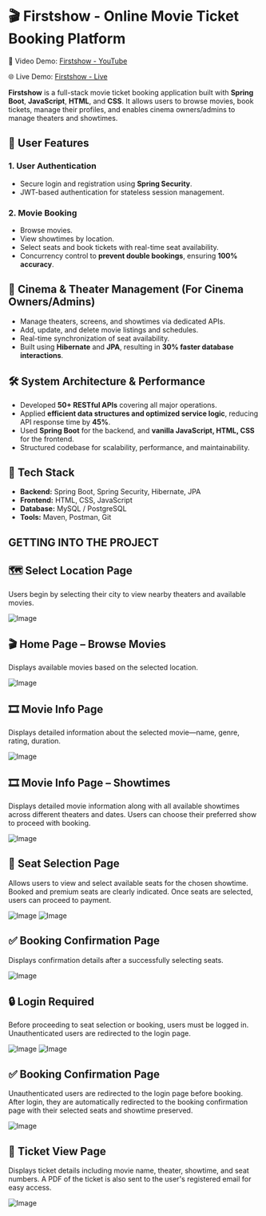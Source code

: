 # 🎬 Firstshow - Online Movie Ticket Booking Platform

🎥 Video Demo: [Firstshow - YouTube](https://your-video-link.com)     

🌐 Live Demo: [Firstshow - Live](https://your-video-link.com)

**Firstshow** is a full-stack movie ticket booking application built with **Spring Boot**, **JavaScript**, **HTML**, and **CSS**. It allows users to browse movies, book tickets, manage their profiles, and enables cinema owners/admins to manage theaters and showtimes.


## 🔐 User Features 

### 1. User Authentication
- Secure login and registration using **Spring Security**.
- JWT-based authentication for stateless session management.

### 2. Movie Booking
- Browse movies.
- View showtimes by location.
- Select seats and book tickets with real-time seat availability.
- Concurrency control to **prevent double bookings**, ensuring **100% accuracy**.


## 🏢 Cinema & Theater Management (For Cinema Owners/Admins)

- Manage theaters, screens, and showtimes via dedicated APIs.
- Add, update, and delete movie listings and schedules.
- Real-time synchronization of seat availability.
- Built using **Hibernate** and **JPA**, resulting in **30% faster database interactions**.



## 🛠️ System Architecture & Performance

- Developed **50+ RESTful APIs** covering all major operations.
- Applied **efficient data structures and optimized service logic**, reducing API response time by **45%**.
- Used **Spring Boot** for the backend, and **vanilla JavaScript, HTML, CSS** for the frontend.
- Structured codebase for scalability, performance, and maintainability.


## 🚀 Tech Stack

- **Backend:** Spring Boot, Spring Security, Hibernate, JPA
- **Frontend:** HTML, CSS, JavaScript
- **Database:** MySQL / PostgreSQL
- **Tools:** Maven, Postman, Git

## GETTING INTO THE PROJECT

## 🗺️ Select Location Page
Users begin by selecting their city to view nearby theaters and available movies.  

![Image](https://github.com/user-attachments/assets/60f821dc-0a7c-49a6-954a-00da4c9d8177)


## 🎬 Home Page – Browse Movies
Displays available movies based on the selected location.   

![Image](https://github.com/user-attachments/assets/771e7689-8f03-49f1-842a-cb3adc9da3ae)


## 🎞️ Movie Info Page
Displays detailed information about the selected movie—name, genre, rating, duration.   

![Image](https://github.com/user-attachments/assets/18e675c4-eed5-4eb8-9e33-3526790a1012)


## 🎞️ Movie Info Page – Showtimes
Displays detailed movie information along with all available showtimes across different theaters and dates. Users can choose their preferred show to proceed with booking.    

![Image](https://github.com/user-attachments/assets/1d8d479c-cf19-4c20-87f9-999d93ef20cd)


## 💺 Seat Selection Page
Allows users to view and select available seats for the chosen showtime. Booked and premium seats are clearly indicated. Once seats are selected, users can proceed to payment.  

![Image](https://github.com/user-attachments/assets/00aa04c0-bf04-4fab-879d-0ffca8810100)
![Image](https://github.com/user-attachments/assets/7e559af0-749f-47cf-bd69-2c08e97a4bfa)


## ✅ Booking Confirmation Page
Displays confirmation details after a successfully selecting seats. 

![Image](https://github.com/user-attachments/assets/55c89ca7-4449-49f2-beb1-daf536fd5116)
 

## 🔒 Login Required
Before proceeding to seat selection or booking, users must be logged in. Unauthenticated users are redirected to the login page.   

![Image](https://github.com/user-attachments/assets/2a5d574f-179d-45b5-b196-3fec58ebb260)
![Image](https://github.com/user-attachments/assets/4c978926-0def-4693-ae33-f9e5faffb990)


## ✅ Booking Confirmation Page
Unauthenticated users are redirected to the login page before booking. After login, they are automatically redirected to the booking confirmation page with their selected seats and showtime preserved.    

![Image](https://github.com/user-attachments/assets/55c89ca7-4449-49f2-beb1-daf536fd5116)


## 🎫 Ticket View Page
Displays ticket details including movie name, theater, showtime, and seat numbers. A PDF of the ticket is also sent to the user's registered email for easy access.   

![Image](https://github.com/user-attachments/assets/71910456-277e-4302-bdeb-7bf676e026f3)

